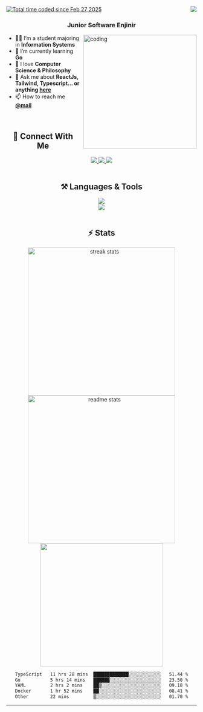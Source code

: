<a href="https://wakatime.com/@3311999a-8544-4d5e-a9fb-3290da8de41f"><img src="https://wakatime.com/badge/user/3311999a-8544-4d5e-a9fb-3290da8de41f.svg" alt="Total time coded since Feb 27 2025" /></a> <img align="right" src="https://visitor-badge.laobi.icu/badge?page_id=KhairilRahman04.KhairilRahman04" />

<h3 align="center">Junior Software Enjinir </h3>

<img align="right" alt="coding" src="https://i.giphy.com/media/v1.Y2lkPTc5MGI3NjExbG42a2I3d3F5NGx3N281MHd3NzF4c2Q3dHo5NG1xdnA3bmh1Y210bSZlcD12MV9pbnRlcm5hbF9naWZfYnlfaWQmY3Q9Zw/dOeQ5ghI0n5kc/giphy.gif" width="300" style="margin-left: 10px; margin-bottom: 10px;">

   
   <ul>
       <li>👨‍💻 I’m a student majoring in <strong>Information Systems</strong></li>
       <li>🎯 I’m currently learning <strong>Go</strong></li>
       <li>🌱 I love <strong>Computer Science & Philosophy</strong></li>
       <li>💬 Ask me about <strong>ReactJs, Tailwind, Typescript... or anything <a href="https://github.com/KhairilRahman04/KhairilRahman04/issues">here</a></strong></li>
       <li>📫 How to reach me <strong><a href="mailto:khairilrahmanhakiki04@gmail.com">@mail</a></strong></li>
   </ul> 


<br/>
<h2 align="center">📡 Connect With Me</h2>
<div align="center"> 
  <a href="https://linkedin.com/in/khairil-rahman-hakiki/" target="_blank">
    <img src="https://img.shields.io/badge/LinkedIn-slategrey?style=for-the-badge&logo=linkedin&logoColor=white&labelColor=blue" target="_blank" />
  </a>
  <a href="https://www.facebook.com/khairil.rahman.9828" target="_blank">
    <img src="https://img.shields.io/badge/Facebook-slategrey?style=for-the-badge&labelColor=blue&logo=facebook" target="_blank" />
  </a>
  <a href="https://www.instagram.com/kiril.hrp/" target="_blank">
    <img src="https://img.shields.io/badge/Instagram-slategrey?style=for-the-badge&logo=instagram&logoColor=white&labelColor=deeppink" target="_blank" />
  </a>
</div>

<br/>
<h2 align="center">⚒️ Languages & Tools </h2>

<div align="center">
    <img src="https://skillicons.dev/icons?i=javascript,typescript,tailwind,react,nextjs,nodejs,graphql,vite" /><br>
    <img src="https://skillicons.dev/icons?i=postman,mysql,postgresql,prisma,supabase,firebase,vscode,figma,vercel"/>
</div>
<br/>

<h2 align="center">⚡ Stats</h2>
<div align="center">

  <img width="390" src="https://github-readme-stats.vercel.app/api?username=kyyril&show_icons=true&hide_border=true&theme=tokyonight&border_radius=10" alt="streak stats"/>
  <img width="390" src="https://github-readme-streak-stats.herokuapp.com/?user=kyyril&show_icons=true&hide_border=true&theme=tokyonight&rank_icon=github&border_radius=10" alt="readme stats"/>
  <br/>
  <img width="325" src="https://github-readme-stats.vercel.app/api/top-langs/?username=kyyril&theme=tokyonight&show_icons=true&hide_border=true&layout=compact" />
     <!--START_SECTION:waka-->

```txt
TypeScript   11 hrs 28 mins  █████████████░░░░░░░░░░░░   51.44 %
Go           5 hrs 14 mins   ██████░░░░░░░░░░░░░░░░░░░   23.50 %
YAML         2 hrs 2 mins    ██▒░░░░░░░░░░░░░░░░░░░░░░   09.18 %
Docker       1 hr 52 mins    ██░░░░░░░░░░░░░░░░░░░░░░░   08.41 %
Other        22 mins         ▒░░░░░░░░░░░░░░░░░░░░░░░░   01.70 %
```

<!--END_SECTION:waka-->
</div>

<hr/>
